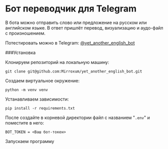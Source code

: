 # Бот переводчик для Telegram

В бота можно отправить слово или предложение на русском или английском языке. В ответ пришлёт перевод, визуализацию и аудо-файл с произношением.

Потестировать можно в Telegram:
[@yet_another_english_bot](https://web.telegram.org/k/#@yet_another_english_bot)

###Установка

Клонируем репозиторий на локальную машину:

```
git clone git@github.com:Mirroxum/yet_another_english_bot.git
```

Создаем виртуальное окружение:

```
python -m venv venv
```

Устанавливаем зависимости:

```
pip install -r requirements.txt
```
После создайте в корневой директории файл с названием "```.env```" и поместите в него:
```
BOT_TOKEN = <Ваш бот-токен>
```
Запускаем программу
